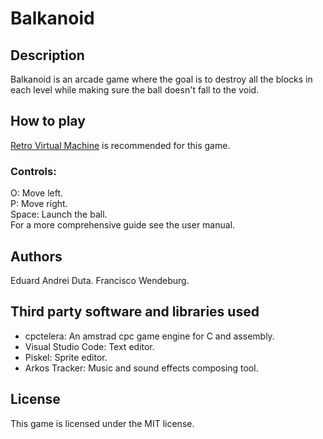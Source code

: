 # Balkanoid

## Description
Balkanoid is an arcade game where the goal is to destroy all the blocks in each level while making sure the ball doesn't fall to the void.

## How to play
[Retro Virtual Machine](https://www.retrovirtualmachine.org/) is recommended for this game.

### Controls:
O: Move left.  
P: Move right.  
Space: Launch the ball.  
For a more comprehensive guide see the user manual.

## Authors
Eduard Andrei Duta.
Francisco Wendeburg.

## Third party software and libraries used
- cpctelera: An amstrad cpc game engine for C and assembly.
- Visual Studio Code: Text editor.
- Piskel: Sprite editor.
- Arkos Tracker: Music and sound effects composing tool.

## License
This game is licensed under the MIT license.
